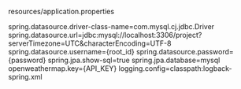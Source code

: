 resources/application.properties

spring.datasource.driver-class-name=com.mysql.cj.jdbc.Driver
spring.datasource.url=jdbc:mysql://localhost:3306/project?serverTimezone=UTC&characterEncoding=UTF-8
spring.datasource.username={root_id}
spring.datasource.password={password}
spring.jpa.show-sql=true
spring.jpa.database=mysql
openweathermap.key={API_KEY}
logging.config=classpath:logback-spring.xml
